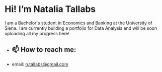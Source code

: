 # Hi! I’m Natalia Tallabs

I am a Bachelor's student in Economics and Banking at the University of Siena. I am currently building a portfolio for Data Analysis and will be soon uploading  all my progress here!

- ## 📫 How to reach me:
- email: n.tallabs@gmail.com

<!---
Natalia-Tallabs/Natalia-Tallabs is a ✨ special ✨ repository because its `README.md` (this file) appears on your GitHub profile.
You can click the Preview link to take a look at your changes.
--->
